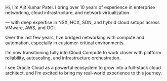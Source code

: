 Hi, I’m Ajit Kumar Patel. I bring over 10 years of experience in enterprise networking, cloud infrastructure, and network virtualization 

— with deep expertise in NSX, HCX, SDN, and hybrid cloud setups across VMware, AWS, and OCI.

Over the last few years, I’ve bridged networking with compute and automation, especially in customer-critical environments. 

I’m now transitioning fully into Cloud Compute to work closer with platform reliability, autoscaling, and infrastructure orchestration.

I see Oracle Cloud as a powerful ecosystem to grow into a full-stack cloud architect, and I’m excited to bring my real-world experience to this journey.

